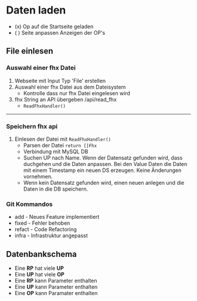 # Daten laden

- (x) Op auf die Startseite geladen
- ( ) Seite anpassen Anzeigen der OP's

## File einlesen

### Auswahl einer fhx Datei
1. Webseite mit Input Typ 'File' erstellen
2. Auswahl einer fhx Datei aus dem Dateisystem
    - Kontrolle dass nur fhx Datei eingelesen wird
3. fhx String an API übergeben /api/read_fhx
    - `ReadFhxHandler()`
---
### Speichern fhx api
1. Einlesen der Datei mit `ReadFhxHandler()`
    - Parsen der Datei `return []Fhx`
    - Verbindung mit MySQL DB
    - Suchen UP nach Name. Wenn der Datensatz gefunden wird, dass duchgehen und die Daten anpassen. Bei den Value Daten die Daten mit einem Timestamp ein neuen DS erzeugen. Keine Änderungen vornehmen.
    - Wenn kein Datensatz gefunden wird, einen neuen anlegen und die Daten in die DB speichern.



### Git Kommandos

- add - Neues Feature implementiert
- fixed - Fehler behoben
- refact - Code Refactoring
- infra - Infrastruktur angepasst

## Datenbankschema

- Eine **RP** hat viele **UP** 
- Eine **UP** hat viele **OP**
- Eine **RP** kann Parameter enthalten
- Eine **UP** kann Parameter enthalten
- Eine **OP** kann Paramater enthalten